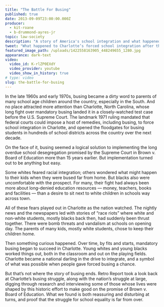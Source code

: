 ```yaml
---
title: "The Battle For Busing"
published: true
date: 2013-09-09T23:00:00.000Z
producer:
  - kit-roane
  - b-drummond-ayres-jr
topic: law-society
description: "A story of America's school integration and what happened when the buses stopped rolling."
tweet: "What happened to Charlotte’s forced school integration after the buses stopped rolling:"
featured_image_path: /uploads/1422558163905_448249655_1280.jpg
appearance: dark-text
video:
  video_id: K-rlZP0EXdY
  video_provider: youtube
  video_show_in_history: true
# type: video
slug: the-battle-for-busing
---
```


In the late 1960s and early 1970s, busing became a dirty word to parents of many school age children around the country, especially in the South. And no place attracted more attention than Charlotte, North Carolina, whose long fight over mandatory busing landed it in a closely-watched test case before the U.S. Supreme Court. The landmark 1971 ruling mandated that federal courts could impose a host of remedies, including busing, to force school integration in Charlotte, and opened the floodgates for busing students in hundreds of school districts across the country over the next decade.

On the face of it, busing seemed a logical solution to implementing the long overdue school desegregation promised by the Supreme Court in Brown v. Board of Education more than 15 years earlier. But implementation turned out to be anything but easy.

Some whites feared racial integration; others wondered what might happen to their kids when they were bused far from home. But blacks also were uncomfortable with the prospect. For many, their fight had always been more about long-denied education resources — money, teachers, books and facilities — than a desire to sit next to white children in schools way across town.

All of these fears played out in Charlotte as the nation watched. The nightly news and the newspapers led with stories of “race riots” where white and non-white students, mostly blacks back then, had suddenly been thrust together. There were bomb threats and vandalism at schools on opening day. The parents of many kids, mostly white students, chose to keep their children home.

Then something curious happened. Over time, by fits and starts, mandatory busing began to succeed in Charlotte. Young whites and young blacks worked things out, both in the classroom and out on the playing fields. Charlotte became a national darling in the drive to integrate, and a symbol of what was possible when people gave forced busing a chance.

But that’s not where the story of busing ends. Retro Report took a look back at Charlotte’s busing struggle, along with the nation’s struggle at large, digging through research and interviewing some of those whose lives were shaped by this historic effort to make good on the promise of Brown v. Board of Education. What we found is both reassuring and disturbing at turns, and proof that the struggle for school equality is far from over.

